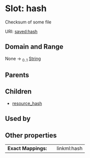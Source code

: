 
# Slot: hash

Checksum of some file

URI: [saved:hash](https://marine.gov.scot/metadata/saved/schema/hash)


## Domain and Range

None &#8594;  <sub>0..1</sub> [String](types/String.md)

## Parents


## Children

 *  [resource_hash](resource_hash.md)

## Used by


## Other properties

|  |  |  |
| --- | --- | --- |
| **Exact Mappings:** | | linkml:hash |